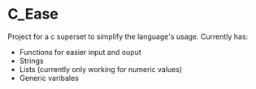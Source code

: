 # C_Ease
Project for a c superset to simplify the language's usage.
Currently has:
- Functions for easier input and ouput
- Strings
- Lists (currently only working for numeric values)
- Generic varibales
